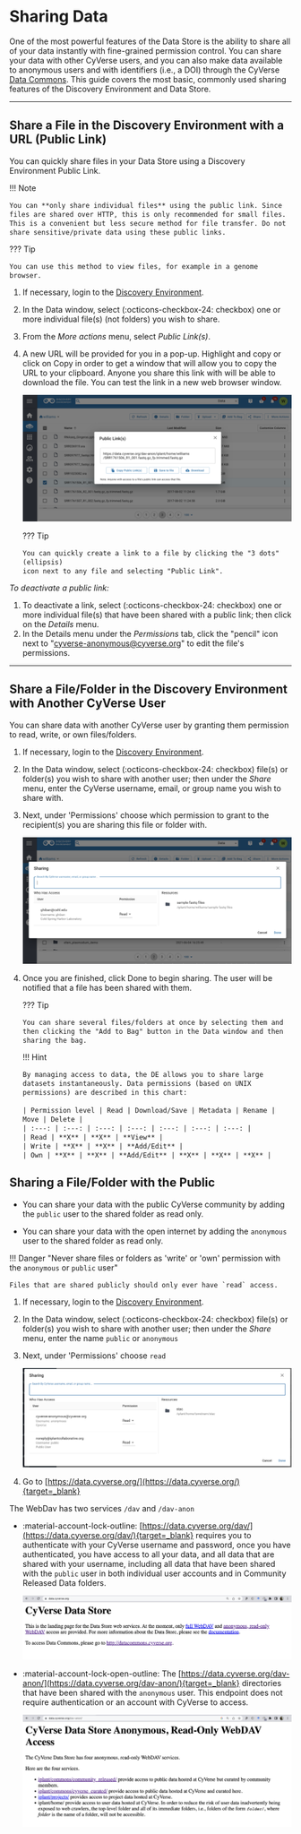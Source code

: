 # Sharing Data

One of the most powerful features of the Data Store is the ability to share all of
your data instantly with fine-grained permission control. You can
share your data with other CyVerse users, and you can also make data
available to anonymous users and with identifiers (i.e., a DOI)
through the CyVerse [Data Commons](https://wiki.cyverse.org/wiki/display/DC/Data+Commons+Home). This guide covers the most basic, commonly used sharing features of the Discovery Environment and Data Store.

------------------------------------------------------------------------

## Share a File in the Discovery Environment with a URL (Public Link)

You can quickly share files in your Data Store using a Discovery
Environment Public Link.

!!! Note

    You can **only share individual files** using the public link. Since
    files are shared over HTTP, this is only recommended for small files.
    This is a convenient but less secure method for file transfer. Do not
    share sensitive/private data using these public links.

??? Tip

    You can use this method to view files, for example in a genome browser.


1.  If necessary, login to the [Discovery Environment](https://de.cyverse.org/de/).

2.  In the Data window, select (:octicons-checkbox-24: checkbox) one or more individual file(s)
    (not folders) you wish to share.

3.  From the *More actions* menu, select *Public Link(s)*.

4.  A new URL will be provided for you in a pop-up. Highlight and copy
    or click on Copy in order to get a window that will
    allow you to copy the URL to your clipboard. Anyone you share
    this link with will be able to download the file. You can test the
    link in a new web browser window.

    ![public_link](../assets/ds/public_link.png)

    ??? Tip

        You can quickly create a link to a file by clicking the "3 dots" (ellipsis)
        icon next to any file and selecting "Public Link".

*To deactivate a public link:*

1.  To deactivate a link, select (:octicons-checkbox-24: checkbox) one or more individual file(s)
    that have been shared with a public link; then click on the *Details*
    menu.
2.  In the Details menu under the *Permissions* tab, click the
    "pencil" icon next to "cyverse-anonymous@cyverse.org" to edit
    the file's permissions.

------------------------------------------------------------------------

## Share a File/Folder in the Discovery Environment with Another CyVerse User

You can share data with another CyVerse user by granting them permission to read,
write, or own files/folders.

1.  If necessary, login to the [Discovery Environment](https://de.cyverse.org/de/).

2.  In the Data window, select (:octicons-checkbox-24: checkbox) file(s) or folder(s) you wish to
    share with another user; then under the *Share* menu, enter the
    CyVerse username, email, or group name you wish to share with.

3.  Next, under 'Permissions' choose which permission to grant to
    the recipient(s) you are sharing this file or folder with.

    ![sharing](../assets/ds/sharing.png)

4.  Once you are finished, click Done to begin sharing. The user will be
    notified that a file has been shared with them.

    ??? Tip

        You can share several files/folders at once by selecting them and
        then clicking the "Add to Bag" button in the Data window and then sharing the bag.

    !!! Hint

        By managing access to data, the DE allows you to share large
        datasets instantaneously. Data permissions (based on UNIX
        permissions) are described in this chart:

        | Permission level | Read | Download/Save | Metadata | Rename | Move | Delete |
        | :---: | :---: | :---: | :---: | :---: | :---: | :---: |
        | Read | **X** | **X** | **View** |                      
        | Write | **X** | **X** | **Add/Edit** |
        | Own | **X** | **X** | **Add/Edit** | **X** | **X** | **X** |

## Sharing a File/Folder with the Public

* You can share your data with the public CyVerse community by adding the `public` user to the shared folder as read only.

* You can share your data with the open internet by adding the `anonymous` user to the shared folder as read only.

!!! Danger "Never share files or folders as 'write' or 'own' permission with the `anonymous` or `public` user"

    Files that are shared publicly should only ever have `read` access.
    
1.  If necessary, login to the [Discovery Environment](https://de.cyverse.org/de/).

2.  In the Data window, select (:octicons-checkbox-24: checkbox) file(s) or folder(s) you wish to share with another user; then under the *Share* menu, enter the name `public` or `anonymous`
 
3.  Next, under 'Permissions' choose `read`

    ![sharing](../assets/ds/share_dav.png)

4. Go to [https://data.cyverse.org/](https://data.cyverse.org/){target=_blank}

The WebDav has two services `/dav` and `/dav-anon`

* :material-account-lock-outline: [https://data.cyverse.org/dav/](https://data.cyverse.org/dav/){target=_blank} requires you to authenticate with your CyVerse username and password, once you have authenticated, you have access to all your data, and all data that are shared with your username, including all data that have been shared with the `public` user in both individual user accounts and in Community Released Data folders. 

    ![sharing](../assets/ds/webdav.png)

* :material-account-lock-open-outline: The [https://data.cyverse.org/dav-anon/](https://data.cyverse.org/dav-anon/){target=_blank}  directories that have been shared with the `anonymous` user. This endpoint does not require authentication or an account with CyVerse to access.

    
    ![sharing](../assets/ds/webdav_anon.png)
